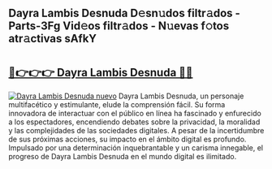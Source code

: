 ## Dayra Lambis Desnuda D𝚎sn𝚞dos filtr𝚊dos - Parts-3Fg Vid𝚎os filtr𝚊dos - N𝚞evas f𝚘tos atr𝚊ctivas sAfkY

# <h2><a href="http://mb9u2g.tromn.icu/?c=Dayra+Lambis+Desnuda">🔗👉👉👉 Dayra Lambis Desnuda 🔗🔗</a></h2>

[![Dayra Lambis Desnuda nuevo](https://i.imgur.com/pEAQMta.gif)](http://mb9u2g.tromn.icu/?c=Dayra+Lambis+Desnuda)
Dayra Lambis Desnuda, un personaje multifacético y estimulante, elude la comprensión fácil. Su forma innovadora de interactuar con el público en línea ha fascinado y enfurecido a los espectadores, encendiendo debates sobre la privacidad, la moralidad y las complejidades de las sociedades digitales. A pesar de la incertidumbre de sus próximas acciones, su impacto en el ámbito digital es profundo. Impulsado por una determinación inquebrantable y un carisma innegable, el progreso de Dayra Lambis Desnuda en el mundo digital es ilimitado.

